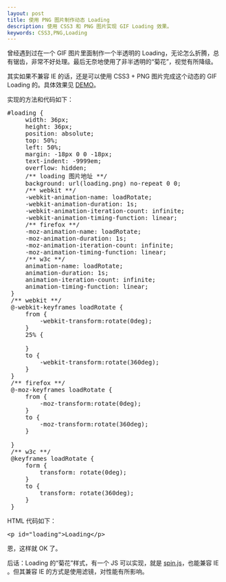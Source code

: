 ```yaml
---
layout: post
title: 使用 PNG 图片制作动态 Loading
description: 使用 CSS3 和 PNG 图片实现 GIF Loading 效果。
keywords: CSS3,PNG,Loading
---
```


曾经遇到过在一个 GIF 图片里面制作一个半透明的 Loading，无论怎么折腾，总有锯齿，非常不好处理。最后无奈地使用了非半透明的“菊花”，视觉有所降级。

其实如果不兼容 IE 的话，还是可以使用 CSS3 + PNG 图片完成这个动态的 GIF Loading 的。具体效果见 <a href="http://mmagicbox.github.io/demo/loading.html" target="_blank" title="demo">DEMO</a>。

实现的方法和代码如下：

<pre name="colorcode" class="css">
#loading {
     width: 36px;
     height: 36px;
     position: absolute;
     top: 50%;
     left: 50%;
     margin: -18px 0 0 -18px;
     text-indent: -9999em;
     overflow: hidden;
     /** loading 图片地址 **/
     background: url(loading.png) no-repeat 0 0;
     /** webkit **/
     -webkit-animation-name: loadRotate;
     -webkit-animation-duration: 1s;
     -webkit-animation-iteration-count: infinite;
     -webkit-animation-timing-function: linear;
     /** firefox **/ 
     -moz-animation-name: loadRotate;
     -moz-animation-duration: 1s;
     -moz-animation-iteration-count: infinite;
     -moz-animation-timing-function: linear;
     /** w3c **/
     animation-name: loadRotate;
     animation-duration: 1s;
     animation-iteration-count: infinite;
     animation-timing-function: linear;
 }
 /** webkit **/
 @-webkit-keyframes loadRotate {
     from {
         -webkit-transform:rotate(0deg);
     }
     25% {

     }
     to {
         -webkit-transform:rotate(360deg);
     }
 }
 /** firefox **/
 @-moz-keyframes loadRotate {
     from {
         -moz-transform:rotate(0deg);
     }
     to {
         -moz-transform:rotate(360deg);
     }

 }
 /** w3c **/
 @keyframes loadRotate {
     form {
         transform: rotate(0deg);
     }
     to {
         transform: rotate(360deg);
     }
 }
</pre>

HTML 代码如下：
<pre class="html" name="colorcode">
&lt;p id="loading"&gt;Loading&lt;/p&gt;
</pre>

恩，这样就 OK 了。

后话：Loading 的“菊花”样式，有一个 JS 可以实现，就是 <a href="http://fgnass.github.com/spin.js/" title="spin.js" target="_blank">spin.js</a>，也能兼容 IE 。但其兼容 IE 的方式是使用滤镜，对性能有所影响。
